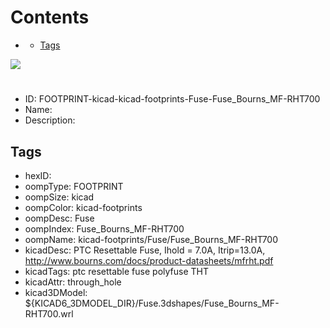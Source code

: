 



Contents
========

* [](#)
	* [Tags](#tags)
  
![][im]
# 

- ID: FOOTPRINT-kicad-kicad-footprints-Fuse-Fuse_Bourns_MF-RHT700
- Name: 
- Description: 

## Tags

- hexID: 
- oompType: FOOTPRINT
- oompSize: kicad
- oompColor: kicad-footprints
- oompDesc: Fuse
- oompIndex: Fuse_Bourns_MF-RHT700
- oompName: kicad-footprints/Fuse/Fuse_Bourns_MF-RHT700
- kicadDesc: PTC Resettable Fuse, Ihold = 7.0A, Itrip=13.0A, http://www.bourns.com/docs/product-datasheets/mfrht.pdf
- kicadTags: ptc resettable fuse polyfuse THT
- kicadAttr: through_hole
- kicad3DModel: ${KICAD6_3DMODEL_DIR}/Fuse.3dshapes/Fuse_Bourns_MF-RHT700.wrl



[im]: image.png
